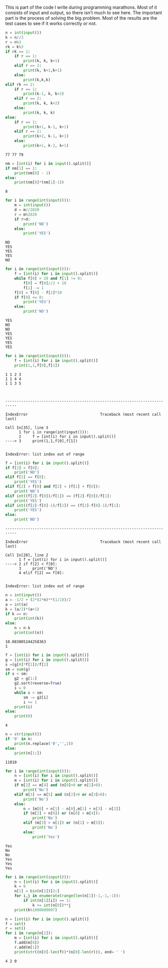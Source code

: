 This is part of the code I write during programming marathons. Most of it consists of input and output, so there isn’t much to see here. The important part is the process of solving the big problem. Most of the results are the test cases to see if it works correctly or not.

```python
n = int(input())
k = n//3
r = n%3
rk = k%3
if rk == 1:
    if r == 1:
        print(k, k, k+1)
    elif r == 2:
        print(k, k+1,k+1)
    else:
        print(k,k,k)
elif rk == 2:
    if r == 1:
        print(k-1, k, k+2)
    elif r == 2:
        print(k, k, k+2)
    else:
        print(k, k, k)
else:
    if r == 1:
        print(k+1, k-1, k+1)
    elif r == 2:
        print(k+2, k-1, k+1)
    else:
        print(k+1, k-2, k+1)

```

    77 77 79
    


```python
nm = [int(i) for i in input().split()]
if nm[1] == 1:
    print(nm[0] - 1)
else:
    print(nm[0]*(nm[1]-1))
```

    8
    


```python
for i in range(int(input())):
    m = int(input())
    d = m//2020
    r = m%2020
    if r>d:
        print('NO')
    else:
        print('YES')
```

    NO
    YES
    YES
    YES
    NO
    


```python
for i in range(int(input())):
    f = [int(i) for i in input().split()]
    while f[0] > 20 and f[1] != 0:
        f[0] = f[0]//2 + 10
        f[1] -= 1
    f[0] = f[0] - f[2]*10
    if f[0] <= 0:
        print('YES')
    else:
        print('NO')

```

    YES
    NO
    NO
    YES
    YES
    YES
    YES
    


```python
for i in range(int(input())):
    f = [int(i) for i in input().split()]
    print(1,1,f[0],f[1]) 
```

    1 1 2 3
    1 1 4 4
    1 1 3 5
    


    ---------------------------------------------------------------------------

    IndexError                                Traceback (most recent call last)

    Cell In[35], line 3
          1 for i in range(int(input())):
          2     f = [int(i) for i in input().split()]
    ----> 3     print(1,1,f[0],f[1]) 
    

    IndexError: list index out of range



```python
f = [int(i) for i in input().split()]
if f[2] < f[0]:
    print('NO')
elif f[2] == f[0]:
    print('YES')
elif f[2] > f[0] and f[2] < (f[1] + f[0]):
    print('NO')
elif int((f[2]-f[0])/f[1]) == (f[2]-f[0])/f[1]:
    print('YES')
elif int((f[2]-f[0]-1)/f[1]) == (f[2]-f[0]-1)/f[1]:
    print('YES')
else:
    print('NO')

```


    ---------------------------------------------------------------------------

    IndexError                                Traceback (most recent call last)

    Cell In[20], line 2
          1 f = [int(i) for i in input().split()]
    ----> 2 if f[2] < f[0]:
          3     print('NO')
          4 elif f[2] == f[0]:
    

    IndexError: list index out of range



```python
n = int(input())
a = -1/2 + (2*(2*n)**(1/2))/2
a = int(a)
k = (a/2)*(a+1)
if k == n:
    print(int(k))
else:
    n = n-k
    print(int(n))
```

    10.083005244258363
    1
    


```python
f = [int(i) for i in input().split()]
g = [int(i) for i in input().split()]
s =(g[0]*f[1])/f[2]
sm = sum(g)
if s < sm:
    g2 = g[1:]
    g2.sort(reverse=True)
    i = 0
    while s < sm:
        sm -= g2[i]
        i += 1
    print(i)
else:
    print(0)
```

    4
    


```python
n = str(input())
if '0' in n:
    print(n.replace('0','',1))
else:
    print(n[1:])
```

    11010
    


```python
for i in range(int(input())):
    n = [int(i) for i in input().split()]
    m = [int(i) for i in input().split()]
    if m[2] == m[4] and (n[0]>0 or n[1]>0):
        print('No')
    elif m[3] == m[5] and (n[2]>0 or n[3]>0):
        print('No')
    else:
        n = [m[0] + n[1] - n[0],m[1] + n[3] - n[2]]
        if (m[2] > n[0]) or (n[0] > m[4]):
            print('No')
        elif (m[3] > n[1]) or (n[1] > m[5]):
            print('No')
        else:
            print('Yes')


```

    Yes
    No
    No
    Yes
    Yes
    Yes
    


```python
for i in range(int(input())):
    n = [int(i) for i in input().split()]
    k = 0
    n[1] = bin(n[1])[2:]
    for i,j in enumerate(range(len(n[1])-1,-1,-1)):
        if int(n[1][i]) == 1:
            k += int(n[0])**j
    print(k%1000000007)
```


```python
n = [int(i) for i in input().split()]
f = set()
r = set()
for i in range(n[1]):
    m = [int(i) for i in input().split()]
    f.add(m[0])
    r.add(m[1])
    print(str((n[0]-len(f))*(n[0]-len(r))), end= ' ')
```

    4 2 0 



